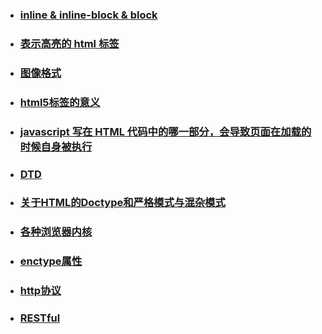- ### [inline & inline-block & block](NOTE.md#inline--&--inline-block--&--block) 
- ### [ 表示高亮的 html 标签 ](NOTE.md#表示高亮的--html--标签) 
- ### [ 图像格式 ](NOTE.md#图像格式) 
- ### [ html5标签的意义 ](NOTE.md#html5标签的意义) 
- ### [javascript 写在 HTML 代码中的哪一部分，会导致页面在加载的时候自身被执行](NOTE.md#javascript-写在-html-代码中的哪一部分会导致页面在加载的时候自身被执行)
- ### [DTD](DTD) 
- ### [关于HTML的Doctype和严格模式与混杂模式](NOTE.md#Doctype)
- ### [各种浏览器内核](NOTE.md#各种浏览器内核)
- ### [enctype属性](NOTE.md#enctype属性)
- ### [http协议](NOTE.md#http协议)
- ### [RESTful](NOTE.md#RESTful)
